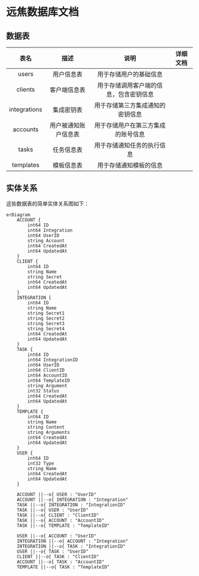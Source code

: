 # 远焦数据库文档

## 数据表

|      表名      |     描述     |         说明          |                 详细文档                  |
|:------------:|:----------:|:-------------------:|:-------------------------------------:|
|    users     |   用户信息表    |     用于存储用户的基础信息     |    [](foreseen-database-users.md)     |
|   clients    |   客户端信息表   | 用于存储调用客户端的信息，包含密钥信息 |   [](foreseen-database-clients.md)    |
| integrations |   集成密钥表    |  用于存储第三方集成通知的密钥信息   | [](foreseen-database-integrations.md) |
|   accounts   | 用户被通知账户信息表 |  用于存储用户在第三方集成的账号信息  |   [](foreseen-database-accounts.md)   |
|    tasks     |   任务信息表    |    用于存储通知任务的执行信息    |    [](foreseen-database-tasks.md)     |
|  templates   |   模板信息表    |     用于存储通知模板的信息     |  [](foreseen-database-templates.md)   |

## 实体关系

这些数据表的简单实体关系图如下：

```mermaid
erDiagram
    ACCOUNT {
        int64 ID
        int64 Integration
        int64 UserID
        string Account
        int64 CreatedAt
        int64 UpdatedAt
    }
    CLIENT {
        int64 ID
        string Name
        string Secret
        int64 CreatedAt
        int64 UpdatedAt
    }
    INTEGRATION {
        int64 ID
        string Name
        string Secret1
        string Secret2
        string Secret3
        string Secret4
        int64 CreatedAt
        int64 UpdatedAt
    }
    TASK {
        int64 ID
        int64 IntegrationID
        int64 UserID
        int64 ClientID
        int64 AccountID
        int64 TemplateID
        string Argument
        int32 Status
        int64 CreatedAt
        int64 UpdatedAt
    }
    TEMPLATE {
        int64 ID
        string Name
        string Content
        string Arguments
        int64 CreatedAt
        int64 UpdatedAt
    }
    USER {
        int64 ID
        int32 Type
        string Name
        int64 CreatedAt
        int64 UpdatedAt
    }

    ACCOUNT ||--o{ USER : "UserID"
    ACCOUNT ||--o{ INTEGRATION : "Integration"
    TASK ||--o{ INTEGRATION : "IntegrationID"
    TASK ||--o{ USER : "UserID"
    TASK ||--o{ CLIENT : "ClientID"
    TASK ||--o{ ACCOUNT : "AccountID"
    TASK ||--o{ TEMPLATE : "TemplateID"

    USER ||--o{ ACCOUNT : "UserID"
    INTEGRATION ||--o{ ACCOUNT : "Integration"
    INTEGRATION ||--o{ TASK : "IntegrationID"
    USER ||--o{ TASK : "UserID"
    CLIENT ||--o{ TASK : "ClientID"
    ACCOUNT ||--o{ TASK : "AccountID"
    TEMPLATE ||--o{ TASK : "TemplateID"
```